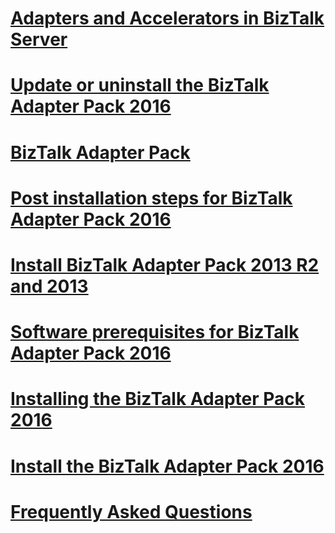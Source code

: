 # [Adapters and Accelerators in BizTalk Server](adapters-and-accelerators-in-biztalk-server.md)
# [Update or uninstall the BizTalk Adapter Pack 2016](update-or-uninstall-the-biztalk-adapter-pack-2016.md)
# [BizTalk Adapter Pack](biztalk-adapter-pack.md)
# [Post installation steps for BizTalk Adapter Pack 2016](post-installation-steps-for-biztalk-adapter-pack-2016.md)
# [Install BizTalk Adapter Pack 2013 R2 and 2013](install-biztalk-adapter-pack-2013-r2-and-2013.md)
# [Software prerequisites for BizTalk Adapter Pack 2016](software-prerequisites-for-biztalk-adapter-pack-2016.md)
# [Installing the BizTalk Adapter Pack 2016](installing-the-biztalk-adapter-pack-2016.md)
# [Install the BizTalk Adapter Pack 2016](install-the-biztalk-adapter-pack-2016.md)
# [Frequently Asked Questions](frequently-asked-questions-for-the-biztalk-adapter-pack.md)
